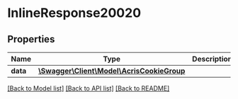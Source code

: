 # InlineResponse20020

## Properties
Name | Type | Description | Notes
------------ | ------------- | ------------- | -------------
**data** | [**\Swagger\Client\Model\AcrisCookieGroup**](AcrisCookieGroup.md) |  | [optional] 

[[Back to Model list]](../../README.md#documentation-for-models) [[Back to API list]](../../README.md#documentation-for-api-endpoints) [[Back to README]](../../README.md)

